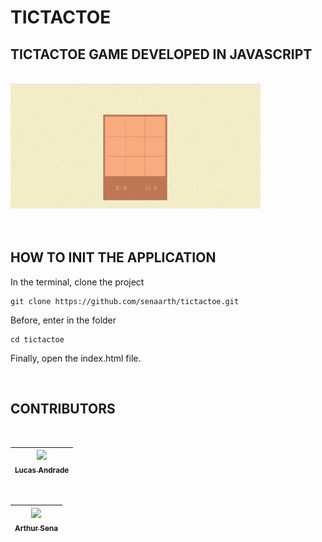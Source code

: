 # TICTACTOE 
<h2>TICTACTOE GAME DEVELOPED IN JAVASCRIPT</h1>
<br>
<img src="assets/demo.gif" width="400px" height="200px">
<br>
<br>
<br>

## HOW TO INIT THE APPLICATION

<p>In the terminal, clone the project</p>

~~~shell
git clone https://github.com/senaarth/tictactoe.git
~~~

<p>Before, enter in the folder</p>

~~~shell
cd tictactoe
~~~

<p>Finally, open the index.html file.</p>

<br>

## CONTRIBUTORS 

<br>

[<img src="https://avatars0.githubusercontent.com/u/64823667?s=400&u=b325c3dc0cf7de43c3300796a74470dae6d09c70&v=4" width=115 > <br> <sub> Lucas Andrade </sub>](https://github.com/lucas-andrad) |
| :---: |  

<br>

[<img src="https://avatars1.githubusercontent.com/u/49957403?s=460&u=170776941473671902ffee948e33b4a012829359&v=4" width=115 > <br> <sub> Arthur Sena </sub>](https://github.com/senaarth) |
| :---: |  